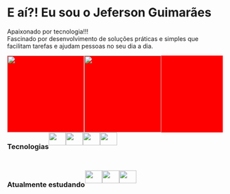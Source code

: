 <h1>E aí?! Eu sou o Jeferson Guimarães</h1>

Apaixonado por tecnologia!!! <br>
Fascinado por desenvolvimento de soluções práticas e simples que facilitam tarefas e ajudam pessoas no seu dia a dia.

<div style="display: flex; background: red">
  <img height="180em" max-width="50%" src="https://github-readme-stats-smoky-psi-29.vercel.app/api?username=JefersonGuimaraes&show_icons=true&theme=dark"/>
  <img height="180em" max-width="50%" src="https://github-readme-stats-smoky-psi-29.vercel.app/api/top-langs/?username=JefersonGuimaraes&layout-compact&langs_count=10&theme=dark"/>
</div>

<div style="display: flex">
  <h3>Tecnologias</h3>
  <img align="center" height="30" width="40" src="https://cdn.jsdelivr.net/gh/devicons/devicon/icons/php/php-original.svg" />
  <img align="center" height="30" width="40" src="https://cdn.jsdelivr.net/gh/devicons/devicon/icons/mysql/mysql-original-wordmark.svg" />
  <img align="center" height="30" width="40" src="https://cdn.jsdelivr.net/gh/devicons/devicon/icons/javascript/javascript-original.svg" />      
  <img align="center" height="30" width="40" src="https://cdn.jsdelivr.net/gh/devicons/devicon/icons/bootstrap/bootstrap-original-wordmark.svg" />
</div>

##

<div style="display: flex">
  <h3>Atualmente estudando</h3>
  <img align="center" height="30" width="40" src="https://cdn.jsdelivr.net/gh/devicons/devicon/icons/nodejs/nodejs-original.svg" />
  <img align="center" height="30" width="40" src="https://cdn.jsdelivr.net/gh/devicons/devicon/icons/express/express-original.svg" />
  <img align="center" height="30" width="40" src="https://cdn.jsdelivr.net/gh/devicons/devicon/icons/mongodb/mongodb-original-wordmark.svg" />
</div>
          
